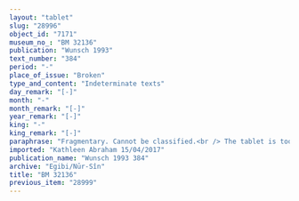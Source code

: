 ```yaml
---
layout: "tablet"
slug: "28996"
object_id: "7171"
museum_no_: "BM 32136"
publication: "Wunsch 1993"
text_number: "384"
period: "-"
place_of_issue: "Broken"
type_and_content: "Indeterminate texts"
day_remark: "[-]"
month: "-"
month_remark: "[-]"
year_remark: "[-]"
king: "-"
king_remark: "[-]"
paraphrase: "Fragmentary. Cannot be classified.<br /> The tablet is too damaged to reconstruct its content. It belongs to the Egibi/Nūr-S&icirc;n archive because Iddin-[Marduk/Iqi&scaron;āya]//Nūr-S&icirc;n is mentioned. Legible is the word <em>anāku</em>, which may refer to oath taking and the verb <em>inamdin</em> which suggest an undertaking to pay. Apart from the first witness, the names of the witnesses and the scribe are broken.&nbsp; &nbsp;"
imported: "Kathleen Abraham 15/04/2017"
publication_name: "Wunsch 1993 384"
archive: "Egibi/Nūr-Sîn"
title: "BM 32136"
previous_item: "28999"
---
```

